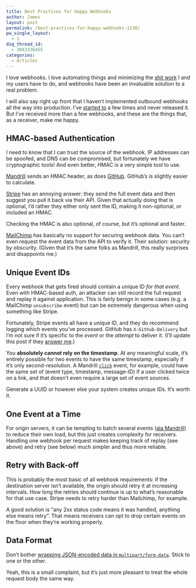 ```yaml
---
title: Best Practices for Happy Webhooks
author: James
layout: post
permalink: /best-practices-for-happy-webhooks-1138/
pw_single_layout:
  - 1
dsq_thread_id:
  - 3043336455
categories:
  - Articles
---
```

I love webhooks. I love automating things and minimizing the [shit work][1] I and my users have to do, and webhooks have been an invaluable solution to a real problem.

I will also say right up front that I haven&#8217;t implemented outbound webhooks all the way into production. I&#8217;ve [started to][2] a few times and never released it. But I&#8217;ve received more than a few webhooks, and these are the things that, as a receiver, make me happy.

## HMAC-based Authentication

I need to know that I can trust the source of the webhook. IP addresses can be spoofed, and DNS can be compromised, but fortunately we have cryptographic tools! And even better, HMAC is a very simple tool to use.

[Mandrill][3] sends an HMAC header, as does [GitHub][4]. GitHub&#8217;s is slightly easier to calculate.

[Stripe][5] has an annoying answer: they send the full event data and then suggest you pull it back via their API. Given that actually doing that is optional, I&#8217;d rather they either only sent the ID, making it non-optional, or included an HMAC.

Checking the HMAC is also optional, of course, but it&#8217;s optional and faster.

[MailChimp][6] has basically no support for securing webhook data. You can&#8217;t even request the event data from the API to verify it. Their solution: security by obscurity. (Given that it&#8217;s the same folks as Mandrill, this really surprises and disappoints me.)

## Unique Event IDs

Every webhook that gets fired should contain a unique ID *for that event*. Even with HMAC-based auth, an attacker can still record the full request and replay it against application. This is fairly benign in some cases (e.g. a MailChimp `unsubscribe` event) but can be extremely dangerous when using something like Stripe.

Fortunately, Stripe events all have a unique ID, and they do recommend logging which events you&#8217;ve processed. GitHub has `X-Github-Delivery` but I&#8217;m not sure if it&#8217;s specific to the *event* or the *attempt* to deliver it. (I&#8217;ll update this post if they [answer me][7].)

You **absolutely cannot rely on the timestamp**. At any meaningful scale, it&#8217;s entirely possible for two events to have the same timestamp, especially if it&#8217;s only second-resolution. A Mandrill [`click`][8] event, for example, could have the same set of (event type, timestamp, message-ID) if a user clicked twice on a link, and that doesn&#8217;t even require a large set of event sources.

Generate a UUID or however else your system creates unique IDs. It&#8217;s worth it.

## One Event at a Time

For origin servers, it can be tempting to batch several events ([ala Mandrill][9]) to reduce their own load, but this just creates complexity for receivers. Handling one webhook per request makes keeping track of replay (see above) and retry (see below) much simpler and thus more reliable.

## Retry with Back-off

This is probably the most basic of all webhook requirements: if the destination server isn&#8217;t available, the origin should retry it at increasing intervals. How long the retries should continue is up to what&#8217;s reasonable for that use case. Stripe needs to retry harder than Mailchimp, for example.

A good solution is &#8220;any 2xx status code means it was handled, anything else means retry&#8221;. That means receivers can opt to drop certain events on the floor when they&#8217;re working properly.

## Data Format

Don&#8217;t bother [wrapping JSON-encoded data in `multipart/form-data`][9]. Stick to one or the other.

Yeah, this is a small complaint, but it&#8217;s just more pleasant to treat the whole request body the same way.

 [1]: http://zachholman.com/posts/shit-work/
 [2]: http://bundlescout.tumblr.com/
 [3]: http://help.mandrill.com/entries/23704122-Authenticating-webhook-requests
 [4]: https://developer.github.com/webhooks/#delivery-headers
 [5]: https://stripe.com/docs/webhooks#receiving-a-webhook
 [6]: http://apidocs.mailchimp.com/webhooks/#securing-webhooks
 [7]: https://twitter.com/jamessocol/status/514103599983767552
 [8]: http://help.mandrill.com/entries/58303976-Message-Event-Webhook-format
 [9]: http://help.mandrill.com/entries/24466132-Webhook-Format